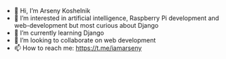 - 👋 Hi, I’m Arseny Koshelnik
- 👀 I’m interested in artificial intelligence, Raspberry Pi development and web-development but most curious about Django
- 🌱 I’m currently learning Django
- 💞️ I’m looking to collaborate on web development
- 📫 How to reach me: https://t.me/iamarseny
